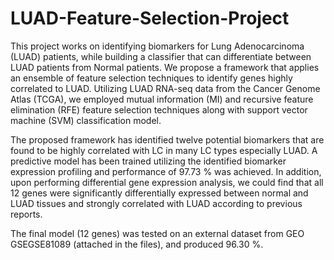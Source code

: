 # LUAD-Feature-Selection-Project
This project works on identifying biomarkers for Lung Adenocarcinoma (LUAD) patients, while building a classifier that can differentiate between LUAD patients from Normal patients. We propose a framework that applies an ensemble of feature selection techniques to identify genes highly correlated to LUAD. Utilizing LUAD RNA-seq data from the Cancer Genome Atlas (TCGA), we employed mutual information (MI) and recursive feature elimination (RFE) feature selection techniques along with support vector machine (SVM) classification model.


The proposed framework has identified twelve potential biomarkers that are found to be highly correlated with LC in many LC types especially LUAD. A predictive model has been trained utilizing the identified biomarker expression profiling and performance of 97.73 % was achieved. In addition, upon performing differential gene expression analysis, we could find that all 12 genes were significantly differentially expressed between normal and LUAD tissues and strongly correlated with LUAD according to previous reports.

The final model (12 genes) was tested on an external dataset from GEO GSEGSE81089 (attached in the files), and produced 96.30 %. 
